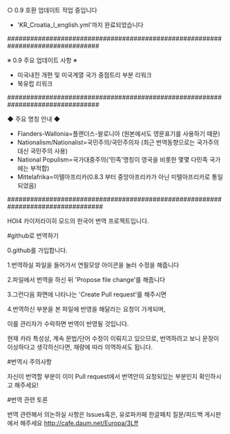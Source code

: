 ○ 0.9 호환 업데이트 작업 중입니다
 - 'KR_Croatia_l_english.yml'까지 완료되었습니다

################################################################################

※ 0.9 주요 업데이트 사항 ※
- 미국내전 개편 및 미국계열 국가 중점트리 부분 리워크
- 북유럽 리워크

################################################################################

◆ 주요 명칭 안내 ◆
- Flanders-Wallonia=플랜더스-왈로니아 (원본에서도 영문표기를 사용하기 때문)
- Nationalism/Nationalist=국민주의/국민주의자 (최근 번역동향으로는 국가주의 대신 국민주의 사용)
- National Populism=국가대중주의('민족'명칭이 영국을 비롯한 몇몇 다민족 국가에는 부적합)
- Mittelafrika=미텔아프리카(0.8.3 부터 중앙아프리카가 아닌 미텔아프리카로 통일되었음)

#################################################################################


HOI4 카이저라이히 모드의 한국어 번역 프로젝트입니다.


#github로 번역하기

0.github를 가입합니다.

1.번역하실 파일을 들어가서 연필모양 아이콘을 눌러 수정을 해줍니다

2.파일에서 번역을 하신 뒤 'Propose file change'를 해줍니다

3.그런다음 화면에 나타나는 'Create Pull request'를 해주시면

4.번역하신 부분을 본 파일에 반영을 해달라는 요청이 가게되며, 

이를 관리자가 수락하면 번역이 반영될 것입니다.

현재 카라 특성상, 계속 문법/단어 수정이 이뤄지고 있으므로, 번역하려고 보니 문장이 이상하다고 생각하신다면, 재량에 따라 의역하셔도 됩니다.



#번역시 주의사항

자신이 번역할 부분이 이미 Pull request에서 번역안이 요청되있는 부분인지 확인하시고 해주세요!



#번역 관련 토론

번역 관련해서 의논하실 사항은 Issues혹은, 유로파카페 한글패치 질문/피드백 게시판에서 해주세요
http://cafe.daum.net/Europa/3Lff
